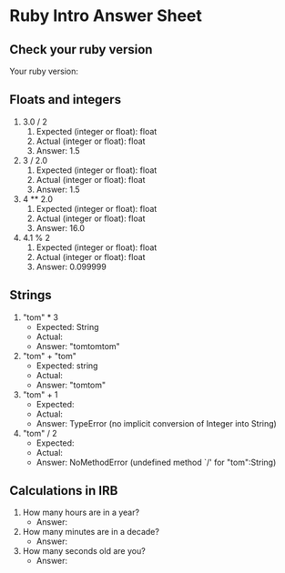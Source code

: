 # Ruby Intro Answer Sheet

## Check your ruby version
Your ruby version: 

## Floats and integers 
1. 3.0 / 2
    1. Expected (integer or float): float     
    2. Actual (integer or float): float
    3. Answer: 1.5
2. 3 / 2.0
    1. Expected (integer or float): float     
    2. Actual (integer or float): float
    3. Answer: 1.5
3. 4 ** 2.0
    1. Expected (integer or float): float    
    2. Actual (integer or float): float
    3. Answer: 16.0
4. 4.1 % 2
    1. Expected (integer or float): float    
    2. Actual (integer or float): float
    3. Answer: 0.099999

## Strings
1. "tom" * 3
    * Expected: String  
    * Actual:
    * Answer: "tomtomtom"
2. "tom" + "tom"
    * Expected: string           
    * Actual:
    * Answer: "tomtom"
3. "tom" + 1
    * Expected:            
    * Actual:
    * Answer: TypeError (no implicit conversion of Integer into String) 
4. "tom" / 2
    * Expected:            
    * Actual:
    * Answer: NoMethodError (undefined method `/' for "tom":String)

## Calculations in IRB
1. How many hours are in a year?
    * Answer:
2. How many minutes are in a decade?
    * Answer:
3. How many seconds old are you?
    * Answer: